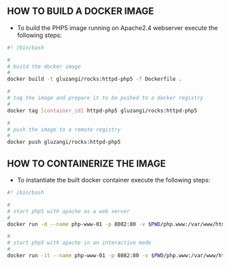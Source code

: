 ## HOW TO BUILD A DOCKER IMAGE

+ To build the PHP5 image running on Apache2.4 webserver execute the following steps:

```sh
#! /bin/bash

#
# build the docker image
#
docker build -t gluzangi/rocks:httpd-php5 -f Dockerfile .

#
# tag the image and prepare it to be pushed to a docker registry
#
docker tag [container_id] httpd-php5 gluzangi/rocks:httpd-php5

#
# push the image to a remote registry
#
docker push gluzangi/rocks:httpd-php5
```
## HOW TO CONTAINERIZE THE IMAGE

+ To instantiate the built docker container execute the following steps:

```sh
#! /bin/bash

#
# start php5 with apache as a web server 
#
docker run -d --name php-www-01 -p 8082:80 -v $PWD/php.www:/var/www/html gluzangi/rocks:httpd-php5

#
# start php5 with apache in an interactive mode 
#
docker run -it --name php-www-01 -p 8082:80 -v $PWD/php.www:/var/www/html gluzangi/rocks:httpd-php5 /bin/bash
```
